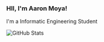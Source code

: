 ### HII, I'm Aaron Moya!
I'm a Informatic Engineering Student

![GitHub Stats](https://github-readme-stats.vercel.app/apiusername=j0ck3rD0ck3r&theme=radical)
